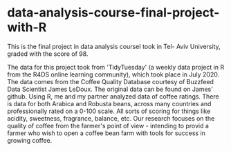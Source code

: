 # data-analysis-course-final-project-with-R
This is the final project in data analysis courseI took in Tel- Aviv University, graded with the score of 98.

The data for this project took from 'TidyTuesday' (a weekly data project in R from the R4DS online learning community), which took place in July 2020. The data comes from the Coffee Quality Database courtesy of Buzzfeed Data Scientist James LeDoux. The original data can be found on James' github.
Using R, me and my partner analyzed data of coffee ratings. There is data for both Arabica and Robusta beans, across many countries and professionally rated on a 0-100 scale. All sorts of scoring for things like acidity, sweetness, fragrance, balance, etc.
Our research focuses on the quality of coffee from the farmer's point of view - intending to provid a farmer who wish to open a coffee bean farm with tools for success in growing coffee.
